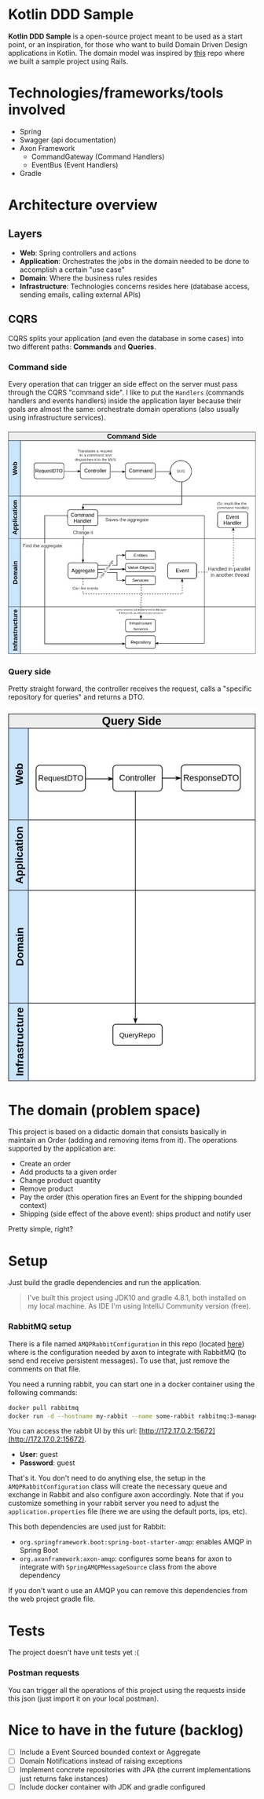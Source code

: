 # Kotlin DDD Sample

**Kotlin DDD Sample** is a open-source project meant to be used as a start point, or an inspiration, for those who want to build Domain Driven Design applications in Kotlin. The domain model was inspired by [this](https://github.com/mcapanema/ddd-rails-example) repo where we built a sample project using Rails.

# Technologies/frameworks/tools involved

- Spring
- Swagger (api documentation)
- Axon Framework
  - CommandGateway (Command Handlers)
  - EventBus (Event Handlers)
- Gradle

# Architecture overview

## Layers
- **Web**: Spring controllers and actions
- **Application**: Orchestrates the jobs in the domain needed to be done to accomplish a certain "use case"
- **Domain**: Where the business rules resides
- **Infrastructure**: Technologies concerns resides here (database access, sending emails, calling external APIs)

## CQRS

CQRS splits your application (and even the database in some cases) into two different paths: **Commands** and **Queries**.
 
### Command side

Every operation that can trigger an side effect on the server must pass through the CQRS "command side". I like to put the `Handlers` (commands handlers and events handlers) inside the application layer because their goals are almost the same: orchestrate domain operations (also usually using infrastructure services). 
 
![command side](docs/images/command_side_with_events.jpg)

### Query side

Pretty straight forward, the controller receives the request, calls a "specific repository for queries" and returns a DTO. 

![query side](docs/images/query_side.jpg)

# The domain (problem space)

This project is based on a didactic domain that consists basically in maintain an Order (adding and removing items from it). The operations supported by the application are:

* Create an order 
* Add products ta a given order
* Change product quantity
* Remove product
* Pay the order (this operation fires an Event for the shipping bounded context) 
 * Shipping (side effect of the above event): ships product and notify user

Pretty simple, right? 

# Setup

Just build the gradle dependencies and run the application.

> I've built this project using JDK10 and gradle 4.8.1, both installed on my local machine. As IDE I'm using IntelliJ Community version (free).

### RabbitMQ setup

There is a file named `AMQPRabbitConfiguration` in this repo (located [here](https://github.com/fabriciorissetto/kotlin-ddd-sample/blob/master/web/src/main/configuration/injection/AMQPRabbitConfiguration.kt)) where is the configuration needed by axon to integrate with RabbitMQ (to send end receive persistent messages). To use that, just remove the comments on that file. 

You need a running rabbit, you can start one in a docker container using the following commands:

```bash
docker pull rabbitmq
docker run -d --hostname my-rabbit --name some-rabbit rabbitmq:3-management
```

You can access the rabbit UI by this url: [http://172.17.0.2:15672](http://172.17.0.2:15672).

* **User**: guest
* **Password**: guest
 
That's it. You don't need to do anything else, the setup in the `AMQPRabbitConfiguration` class will create the necessary queue and exchange in Rabbit and also configure axon accordingly. Note that if you customize something in your rabbit server you need to adjust the `application.properties` file (here we are using the default ports, ips, etc).

This both dependencies are used just for Rabbit:
 * `org.springframework.boot:spring-boot-starter-amqp`: enables AMQP in Spring Boot
 * `org.axonframework:axon-amqp`: configures some beans for axon to integrate with `SpringAMQPMessageSource` class from the above dependency

If you don't want o use an AMQP you can remove this dependencies from the web project gradle file.

# Tests

The project doesn't have unit tests yet :(

### Postman requests

You can trigger all the operations of this project using the requests inside this json (just import it on your local postman).

# Nice to have in the future (backlog)
- [ ] Include a Event Sourced bounded context or Aggregate
- [ ] Domain Notifications instead of raising exceptions
- [ ] Implement concrete repositories with JPA (the current implementations just returns fake instances)
- [ ] Include docker container with JDK and gradle configured

